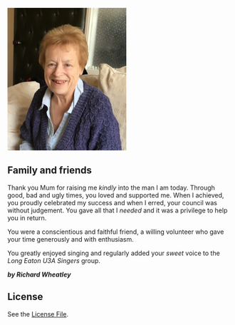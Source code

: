 ![Jean](./jean.png)

## Family and friends

Thank you Mum for raising me _kindly_ into the man I am today.
Through good, bad and ugly times, you loved and supported me. When I achieved, you proudly celebrated my success and when I erred, your council was without judgement. 
You gave all that I _needed_ and it was a privilege to help you in return.

You were a conscientious and faithful friend, a willing volunteer who gave your time generously and with enthusiasm. 

You greatly enjoyed singing and regularly added your _sweet_ voice to the _Long Eaton U3A Singers_ group.

**_by Richard Wheatley_**

## License
See the [License File](./LICENSE.md).